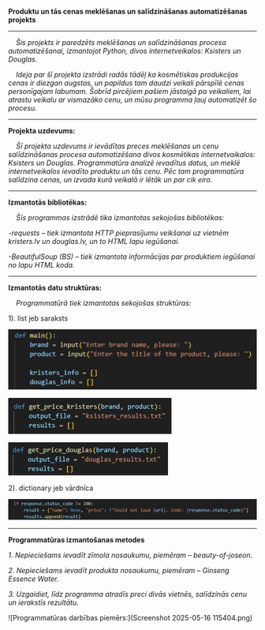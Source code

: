  
**Produktu un tās cenas meklēšanas un salīdzināšanas automatizēšanas projekts**
___

&nbsp;&nbsp;&nbsp; *Šis projekts ir paredzēts meklēšanas un salīdzināšanas procesa automatizēšanai, izmantojot Python, divos internetveikalos: Ksisters un Douglas.*

&nbsp;&nbsp;&nbsp; *Ideja par šī projekta izstrādi radās tādēļ ka kosmētiskas produkcijas cenas ir diezgan augstas, un papildus tam daudzi veikali pārspīlē cenas personīgajam labumam. Šobrīd pircējiem pašiem jāstaigā pa veikaliem, lai atrastu veikalu ar vismazāko cenu, un mūsu programma ļauj automatizēt šo procesu.*
   
___


**Projekta uzdevums:**

  &nbsp;&nbsp;&nbsp; *Šī projekta uzdevums ir ievādītas preces meklēšanas un cenu salīdzināšanas procesa automatizēšana divos kosmētikas internetvaikalos: Ksisters un Douglas. Programmatūra analizē ievadītus datus, un meklē internetveikalos ievadīto produktu un tās cenu. Pēc tam programmatūra salīdzina cenas, un izvada kurā veikalā ir lētāk un par cik eiro.*

____

**Izmantotās bibliotēkas:**

   &nbsp;&nbsp;&nbsp; *Šīs programmas izstrādē tika izmantotas sekojošas bibliotēkas:*
   
*-requests – tiek izmantota HTTP pieprasījumu veikšanai uz vietnēm kristers.lv  un douglas.lv, un to HTML lapu iegūšanai.*

*-BeautifulSoup (BS) – tiek izmantota informācijas par produktiem iegūšanai no lapu HTML koda.*

___

**Izmantotās datu struktūras:**

&nbsp;&nbsp;&nbsp; *Programmatūrā tiek izmantotas sekojošas struktūras:*

1). list jeb saraksts 

![Piemērs no programmatūras:](photo_5847934961389258678_x.jpg)

![Piemērs no programmatūras:](photo_5847934961389258679_x.jpg)

![Piemērs no programmatūras:](photo_5847934961389258680_x.jpg)

2). dictionary jeb vārdnīca 

![Piemērs no programmatūras:](photo_5847934961389258683_x.jpg)

___

**Programmatūras izmantošanas metodes**

*1. Nepieciešams ievadīt zīmola nosaukumu, piemēram – beauty-of-joseon.*

*2. Nepieciešams ievadīt produkta nosaukumu, piemēram – Ginseng Essence Water.*

*3. Uzgaidiet, līdz programma atradīs preci divās vietnēs, salīdzinās cenu un ierakstīs rezultātu.*

![Programmatūras darbības piemērs:](Screenshot 2025-05-16 115404.png)































